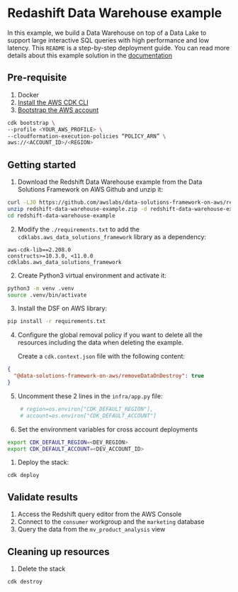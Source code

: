 # Redashift Data Warehouse example 

In this example, we build a Data Warehouse on top of a Data Lake to support large interactive SQL queries with high performance and low latency. This `README` is a step-by-step deployment guide. You can read more details about this example solution in the [documentation](https://awslabs.github.io/data-solutions-framework-on-aws/docs/examples/redshift-data-warehouse)

## Pre-requisite

1. Docker
2. [Install the AWS CDK CLI](https://docs.aws.amazon.com/cdk/v2/guide/getting_started.html#getting_started_install)
3. [Bootstrap the AWS account](https://docs.aws.amazon.com/cdk/v2/guide/bootstrapping.html)

```bash
cdk bootstrap \
--profile <YOUR_AWS_PROFILE> \
--cloudformation-execution-policies “POLICY_ARN” \
aws://<ACCOUNT_ID>/<REGION>
```

## Getting started

1. Download the Redshift Data Warehouse example from the Data Solutions Framework on AWS Github and unzip it:

```bash
curl -LJO https://github.com/awslabs/data-solutions-framework-on-aws/releases/latest/download/redshift-data-warehouse-example.zip
unzip redshift-data-warehouse-example.zip -d redshift-data-warehouse-example
cd redshift-data-warehouse-example
```

2. Modify the `./requirements.txt` to add the `cdklabs.aws_data_solutions_framework` library as a dependency:

```
aws-cdk-lib==2.208.0
constructs>=10.3.0, <11.0.0
cdklabs.aws_data_solutions_framework
```

2. Create Python3 virtual environment and activate it:

```bash
python3 -m venv .venv 
source .venv/bin/activate 
```

3. Install the DSF on AWS library:

```bash
pip install -r requirements.txt 
```

4. Configure the global removal policy if you want to delete all the resources including the data when deleting the example.


   Create a `cdk.context.json` file with the following content:

```json
{
  "@data-solutions-framework-on-aws/removeDataOnDestroy": true
}
```

5. Uncomment these 2 lines in the `infra/app.py` file:

```python
    # region=os.environ["CDK_DEFAULT_REGION"],
    # account=os.environ["CDK_DEFAULT_ACCOUNT"]
```
   
6. Set the environment variables for cross account deployments

```bash
export CDK_DEFAULT_REGION=<DEV_REGION>
export CDK_DEFAULT_ACCOUNT=<DEV_ACCOUNT_ID> 
```

1. Deploy the stack:

```
cdk deploy
```

## Validate results

1. Access the Redshift query editor from the AWS Console
2. Connect to the `consumer` workgroup and the `marketing` database
3. Query the data from the `mv_product_analysis` view 

## Cleaning up resources 

1. Delete the stack
   
```
cdk destroy
```